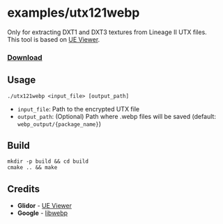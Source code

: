 # examples/utx121webp

Only for extracting DXT1 and DXT3 textures from Lineage II UTX files.  
This tool is based on [UE Viewer](https://www.gildor.org/en/projects/umodel).

### [Download](https://github.com/ritsuwastaken/open-l2encdec/releases/latest)

## Usage

```shell
./utx121webp <input_file> [output_path]
```

- `input_file`: Path to the encrypted UTX file
- `output_path`: (Optional) Path where .webp files will be saved (default: `webp_output/{package_name}`)

## Build

```shell
mkdir -p build && cd build
cmake .. && make
```

## Credits

- **Glidor** - [UE Viewer](https://github.com/gildor2/UEViewer)
- **Google** - [libwebp](https://github.com/webmproject/libwebp)

